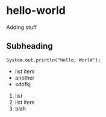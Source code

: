 # hello-world

Adding stuff

## Subheading


`System.out.println("Hello, World");`

* list item
* another
* sdofkj

1. list
2. list item
3. blah
